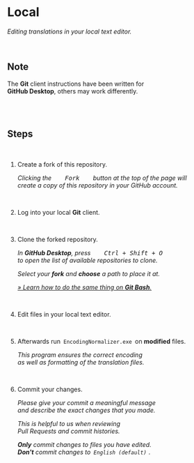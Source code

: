 
# Local

*Editing translations in your local text editor.*

<br>

## Note

The **Git** client instructions have been written for <br>
**GitHub Desktop**, others may work differently.

<br>
<br>

## Steps

<br>

1.  Create a fork of this repository.

    *Clicking the   <kbd>  Fork  </kbd>   button at the top of the page will* <br>
    *create a copy of this repository in your GitHub account.*
    
    <br>
    
2.  Log into your local **Git** client.

    <br>

3.  Clone the forked repository.

    *In **GitHub Desktop**, press   <kbd>  Ctrl + Shift + O  </kbd>* <br>
    *to open the list of available repositories to clone.*
    
    *Select your **fork** and **choose** a path to place it at.*
    
    *[» Learn how to do the same thing on **Git Bash**.][Bash]*
    
    <br>
    
4.  Edit files in your local text editor.

    <br>
    
5.  Afterwards run  `EncodingNormalizer.exe`  on **modified** files.

    *This program ensures the correct encoding* <br>
    *as well as formatting of the translation files.*
    
    <br>
    
6.  Commit your changes.

    *Please give your commit a meaningful message* <br>
    *and describe the exact changes that you made.*
    
    *This is helpful to us when reviewing* <br>
    *Pull Requests and commit histories.*
    
    ***Only*** *commit changes to files you have edited.* <br>
    ***Don't*** *commit changes to  `English (default)`  .*

<br>


<!----------------------------------------------------------------------------->

[Bash]: https://help.github.com/en/articles/fork-a-repo